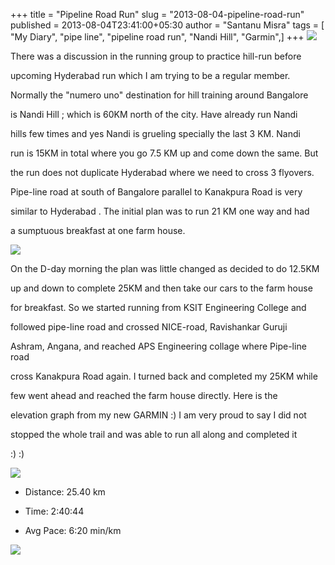 +++
title = "Pipeline Road Run"
slug = "2013-08-04-pipeline-road-run"
published = 2013-08-04T23:41:00+05:30
author = "Santanu Misra"
tags = [ "My Diary", "pipe line", "pipeline road run", "Nandi Hill", "Garmin",]
+++
[![](../images/thumbnails/2013-08-04-pipeline-road-run-pipeline2.jpg)](../images/2013-08-04-pipeline-road-run-pipeline2.jpg)

There was a discussion in the running group to practice hill-run before
upcoming Hyderabad run which I am trying to be a regular member.
Normally the "numero uno" destination for hill training around Bangalore
is Nandi Hill ; which is 60KM north of the city. Have already run Nandi
hills few times and yes Nandi is grueling specially the last 3 KM. Nandi
run is 15KM in total where you go 7.5 KM up and come down the same. But
the run does not duplicate Hyderabad where we need to cross 3 flyovers.
Pipe-line road at south of Bangalore parallel to Kanakpura Road is very
similar to Hyderabad . The initial plan was to run 21 KM one way and had
a sumptuous breakfast at one farm house.

  

[![](../images/thumbnails/2013-08-04-pipeline-road-run-pipeline.jpg)](../images/2013-08-04-pipeline-road-run-pipeline.jpg)

On the D-day morning the plan was little changed as decided to do 12.5KM
up and down to complete 25KM and then take our cars to the farm house
for breakfast. So we started running from KSIT Engineering College and
followed pipe-line road and crossed NICE-road, Ravishankar Guruji
Ashram, Angana, and reached APS Engineering collage where Pipe-line road
cross Kanakpura Road again. I turned back and completed my 25KM while
few went ahead and reached the farm house directly. Here is the
elevation graph from my new GARMIN :) I am very proud to say I did not
stopped the whole trail and was able to run all along and completed it
:) :)

  
  

[![](../images/thumbnails/2013-08-04-pipeline-road-run-pipe-line-map1.png)](../images/2013-08-04-pipeline-road-run-pipe-line-map1.png)

-   Distance: 25.40 km
-   Time: 2:40:44
-   Avg Pace: 6:20 min/km

[![](../images/thumbnails/2013-08-04-pipeline-road-run-pipe-line-elevation.png)](../images/2013-08-04-pipeline-road-run-pipe-line-elevation.png)
